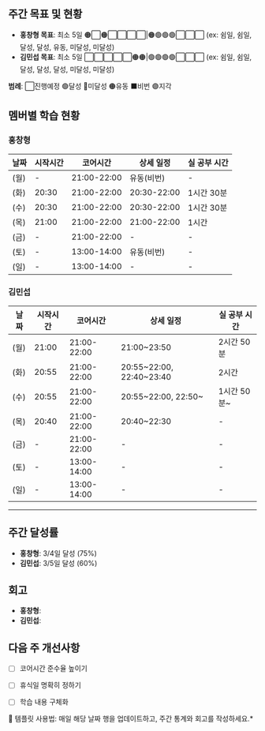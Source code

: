 ## 주간 목표 및 현황
- **홍창형 목표**: 최소 5일 🟠⬜🟠⬜⬜⬜⬜|🟠🟢🟢🟢⬜⬜⬜ (ex: 쉼일, 쉼일, 달성, 달성, 유동, 미달성, 미달성)
- **김민섭 목표**: 최소 5일 ⬜⬜⬜⬜⬜🟠🟠|🟢🟢🟢🟢⬜⬜⬜ (ex: 쉼일, 쉼일, 달성, 달성, 달성, 미달성, 미달성)

**범례**: ⬜진행예정 🟢달성 🔴미달성 🟠유동 ⬛️비번 🟣지각 

## 멤버별 학습 현황


### 홍창형
| 날짜 | 시작시간 | 코어시간 | 상세 일정 |실 공부 시간
|------|----------|----------|-----------|-----------|
|  (월) | - | 21:00-22:00 | 유동(비번) | - |
|  (화) | 20:30 | 21:00-22:00 | 20:30-22:00 | 1시간 30분 |
|  (수) | 20:30 | 21:00-22:00 | 20:30-22:00 | 1시간 30분 |
|  (목) | 21:00 | 21:00-22:00 | 21:00-22:00 | 1시간 |
|  (금) | - | 21:00-22:00 | - | - |
|  (토) | - | 13:00-14:00 | 유동(비번) | - |
|  (일) | - | 13:00-14:00 | - | - |

### 김민섭
| 날짜 | 시작시간 | 코어시간 | 상세 일정 |실 공부 시간
|------|----------|----------|-----------|-----------|
|  (월) | 21:00 | 21:00-22:00 | 21:00~23:50 | 2시간 50분 |
|  (화) | 20:55 | 21:00-22:00 | 20:55~22:00, 22:40~23:40 | 2시간 |
|  (수) | 20:55 | 21:00-22:00 | 20:55~22:00, 22:50~ | 1시간 50분~ |
|  (목) | 20:40 | 21:00-22:00 | 20:40~22:30 | - |
|  (금) | - | 21:00-22:00 | - | - |
|  (토) | - | 13:00-14:00 | - | - |
|  (일) | - | 13:00-14:00 | - | - |

---

## 주간 달성률
- **홍창형**: 3/4일 달성 (75%)
- **김민섭**: 3/5일 달성 (60%)

## 회고
- **홍창형**:
- **김민섭**:

## 다음 주 개선사항
- [ ] 코어시간 준수율 높이기
- [ ] 휴식일 명확히 정하기
- [ ] 학습 내용 구체화


📝 템플릿 사용법: 매일 해당 날짜 행을 업데이트하고, 주간 통계와 회고를 작성하세요.*
